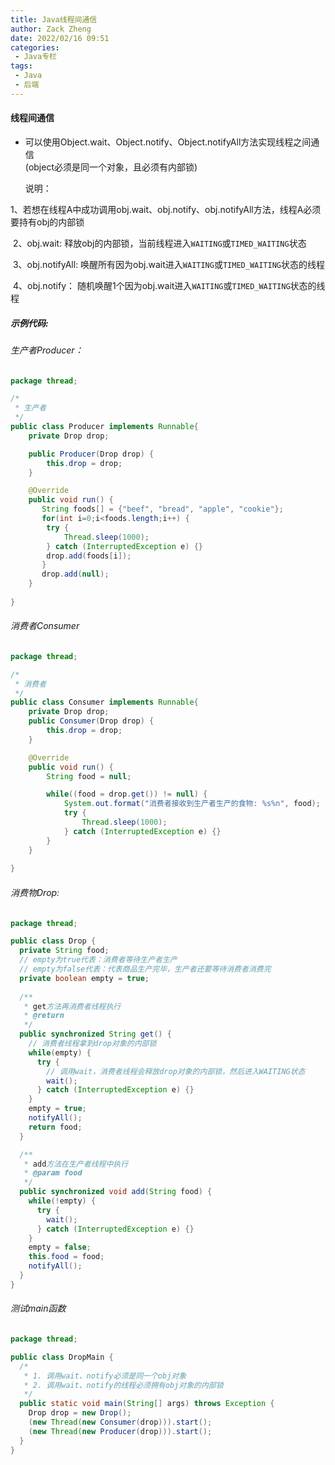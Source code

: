 ```yaml
---
title: Java线程间通信
author: Zack Zheng
date: 2022/02/16 09:51
categories:
 - Java专栏
tags:
 - Java
 - 后端
---
```



#### 线程间通信

+ 可以使用Object.wait、Object.notify、Object.notifyAll方法实现线程之间通信       
	(object必须是同一个对象，且必须有内部锁)

	说明：

​               1、若想在线程A中成功调用obj.wait、obj.notify、obj.notifyAll方法，线程A必须要持有obj的内部锁 

​               2、obj.wait: 释放obj的内部锁，当前线程进入`WAITING`或`TIMED_WAITING`状态

​               3、obj.notifyAll: 唤醒所有因为obj.wait进入`WAITING`或`TIMED_WAITING`状态的线程

​               4、obj.notify： 随机唤醒1个因为obj.wait进入`WAITING`或`TIMED_WAITING`状态的线程

##### 示例代码:

###### 生产者Producer：

```java
package thread;

/*
 * 生产者
 */
public class Producer implements Runnable{
    private Drop drop;

    public Producer(Drop drop) {
        this.drop = drop;
    }

    @Override
    public void run() {
       String foods[] = {"beef", "bread", "apple", "cookie"};
       for(int i=0;i<foods.length;i++) {
        try {
            Thread.sleep(1000);
        } catch (InterruptedException e) {}
        drop.add(foods[i]);
       }
       drop.add(null);
    }
  
}
```

###### 消费者Consumer

```java
package thread;

/*
 * 消费者
 */
public class Consumer implements Runnable{
    private Drop drop;
    public Consumer(Drop drop) {
        this.drop = drop;
    }

    @Override
    public void run() {
        String food = null;

        while((food = drop.get()) != null) {
            System.out.format("消费者接收到生产者生产的食物: %s%n", food);
            try {
                Thread.sleep(1000);
            } catch (InterruptedException e) {}
        }
    }
  
}
```

###### 消费物Drop:

```java
package thread;

public class Drop {
  private String food;
  // empty为true代表：消费者等待生产者生产
  // empty为false代表：代表商品生产完毕，生产者还要等待消费者消费完
  private boolean empty = true;
  
  /**
   * get方法再消费者线程执行
   * @return
   */
  public synchronized String get() {
    // 消费者线程拿到drop对象的内部锁
    while(empty) {
      try {
        // 调用wait，消费者线程会释放drop对象的内部锁，然后进入WAITING状态
        wait();  
      } catch (InterruptedException e) {}
    }
    empty = true;
    notifyAll();
    return food;
  }

  /**
   * add方法在生产者线程中执行
   * @param food
   */
  public synchronized void add(String food) {
    while(!empty) {
      try {
        wait();
      } catch (InterruptedException e) {}
    }
    empty = false;
    this.food = food;
    notifyAll();
  }
}

```

###### 测试main函数

```java
package thread;

public class DropMain {
  /*
   * 1. 调用wait、notify必须是同一个obj对象
   * 2. 调用wait、notify的线程必须拥有obj对象的内部锁
   */
  public static void main(String[] args) throws Exception {
    Drop drop = new Drop();
    (new Thread(new Consumer(drop))).start();
    (new Thread(new Producer(drop))).start();
  }
}
```

